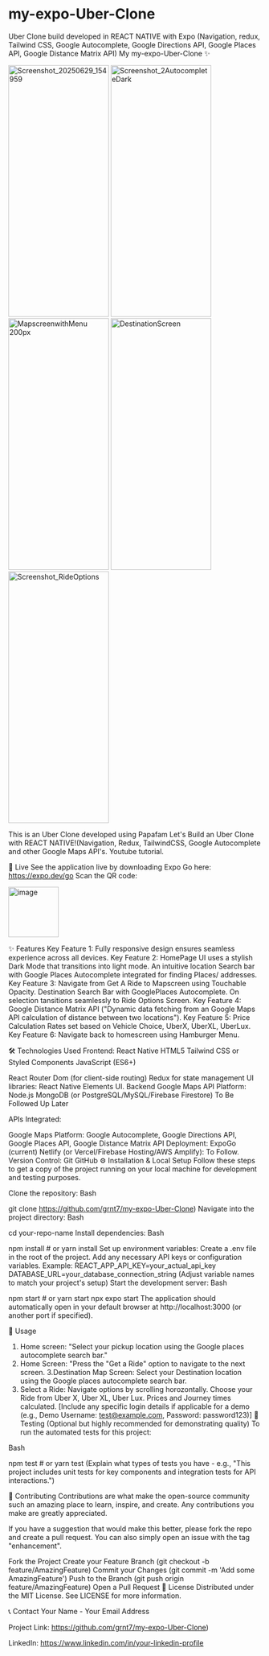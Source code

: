 # my-expo-Uber-Clone
Uber Clone build developed in REACT NATIVE with Expo (Navigation, redux, Tailwind CSS, Google Autocomplete, Google Directions API, Google Places API, Google Distance Matrix API)
My my-expo-Uber-Clone ✨


<img width="200" height="500" alt="Screenshot_20250629_154959" src="https://github.com/user-attachments/assets/a9db0578-f663-40c9-a779-4ecdcedb9fa1" />

<img width="200" height="500"  alt="Screenshot_2AutocompleteDark" src="https://github.com/user-attachments/assets/3aec69c2-87af-4c9c-b337-b1b5c746605c" />

<img width="200" height="500" alt="MapscreenwithMenu 200px" src="https://github.com/user-attachments/assets/4c840fcb-2447-4fae-92d2-05355ec25d45" />

<img width="200" height="500" alt="DestinationScreen" src="https://github.com/user-attachments/assets/40081ab1-cd63-43eb-9572-1b780f7056b1" />

<img width="200" height="500" alt="Screenshot_RideOptions" src="https://github.com/user-attachments/assets/d7fd7118-6983-4903-b4f4-8ec8e4c54fa9" />











This is an Uber Clone developed using Papafam Let's Build an Uber Clone with REACT NATIVE!(Navigation, Redux, TailwindCSS, Google Autocomplete and other Google Maps API's. Youtube tutorial. 

🚀 Live 
See the application live by downloading Expo Go here: https://expo.dev/go
Scan the QR code:

<img width="100" height="100" alt="image" src="https://github.com/user-attachments/assets/238ac0c5-c88d-41f8-8f6f-941d505b69a1" />

✨ Features
Key Feature 1: Fully responsive design ensures seamless experience across all devices. 
Key Feature 2: HomePage UI uses a stylish Dark Mode that transitions into light mode. An intuitive location Search bar with Google Places Autocomplete integrated for finding Places/ addresses.
Key Feature 3: Navigate from Get A Ride to Mapscreen using Touchable Opacity. Destination Search Bar with GooglePlaces Autocomplete. On selection tansitions seamlessly to Ride Options Screen.
Key Feature 4: Google Distance Matrix API ("Dynamic data fetching from an Google Maps API calculation of distance between two locations").
Key Feature 5: Price Calculation Rates set based on Vehicle Choice, UberX, UberXL, UberLux.
Key Feature 6: Navigate back to homescreen using Hamburger Menu.

🛠️ Technologies Used
Frontend:
React Native
HTML5
Tailwind CSS or Styled Components
JavaScript (ES6+)

React Router Dom (for client-side routing)
Redux for state management
UI libraries: React Native Elements UI.
Backend Google Maps API Platform:
Node.js 
MongoDB (or PostgreSQL/MySQL/Firebase Firestore) To Be Followed Up Later

APIs Integrated:

Google Maps Platform:
Google Autocomplete, Google Directions API, Google Places API, Google Distance Matrix API
Deployment:
ExpoGo (current)
Netlify (or Vercel/Firebase Hosting/AWS Amplify): To Follow.
Version Control:
Git
GitHub
⚙️ Installation & Local Setup
Follow these steps to get a copy of the project running on your local machine for development and testing purposes.

Clone the repository:
Bash

git clone https://github.com/grnt7/my-expo-Uber-Clone)
Navigate into the project directory:
Bash

cd your-repo-name
Install dependencies:
Bash

npm install  # or yarn install
Set up environment variables:
Create a .env file in the root of the project.
Add any necessary API keys or configuration variables. Example:
REACT_APP_API_KEY=your_actual_api_key
DATABASE_URL=your_database_connection_string
(Adjust variable names to match your project's setup)
Start the development server:
Bash

npm start  # or yarn start
npx expo start
The application should automatically open in your default browser at http://localhost:3000 (or another port if specified).

🚀 Usage

1. Home screen: "Select your pickup location using the Google places autocomplete search bar."
2. Home Screen: "Press the "Get a Ride" option to navigate to the next screen.
3.Destination Map Screen: Select your Destination location using the Google places autocomplete search bar.
4. Select a Ride: Navigate options by scrolling horozontally. Choose your Ride from Uber X, Uber XL, Uber Lux. Prices and Journey times calculated.
[Include any specific login details if applicable for a demo (e.g., Demo Username: test@example.com, Password: password123)]
🧪 Testing (Optional but highly recommended for demonstrating quality)
To run the automated tests for this project:

Bash

npm test # or yarn test
(Explain what types of tests you have - e.g., "This project includes unit tests for key components and integration tests for API interactions.")

🤝 Contributing
Contributions are what make the open-source community such an amazing place to learn, inspire, and create. Any contributions you make are greatly appreciated.

If you have a suggestion that would make this better, please fork the repo and create a pull request. You can also simply open an issue with the tag "enhancement".

Fork the Project
Create your Feature Branch (git checkout -b feature/AmazingFeature)
Commit your Changes (git commit -m 'Add some AmazingFeature')
Push to the Branch (git push origin feature/AmazingFeature)
Open a Pull Request
📄 License
Distributed under the MIT License. See LICENSE for more information.

📞 Contact
Your Name - Your Email Address

Project Link: https://github.com/grnt7/my-expo-Uber-Clone)

LinkedIn: https://www.linkedin.com/in/your-linkedin-profile


